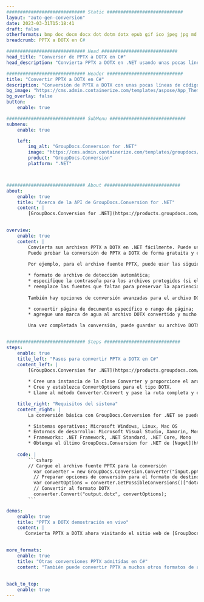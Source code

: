 ```yaml
---
############################# Static ############################
layout: "auto-gen-conversion"
date: 2023-03-31T15:18:41
draft: false
otherformats: bmp doc docm docx dot dotm dotx epub gif ico jpeg jpg md odt ott pdf png psd rtf tex tif tiff txt xps
breadcrumb: PPTX a DOTX en C#

############################# Head ############################
head_title: "Conversor de PPTX a DOTX en C#"
head_description: "Convierta PPTX a DOTX en .NET usando unas pocas líneas de código. Utilice la API de conversión de documentos de GroupDocs para convertir más de 160 formatos de archivo."

############################# Header ############################
title: "Convertir PPTX a DOTX en C#"
description: "Conversión de PPTX a DOTX con unas pocas líneas de código .NET"
bg_image: "https://cms.admin.containerize.com/templates/aspose/App_Themes/V3/images/bg/header1.png"
bg_overlay: false
button:
    enable: true

############################# SubMenu ############################
submenu:
    enable: true

    left:
        img_alt: "GroupDocs.Conversion for .NET"
        image: "https://cms.admin.containerize.com/templates/groupdocs/images/product-logos/90x90-noborder/groupdocs-conversion-net.png"
        product: "GroupDocs.Conversion"
        platform: ".NET"



############################# About ############################
about:
    enable: true
    title: "Acerca de la API de GroupDocs.Conversion for .NET"
    content: |
        [GroupDocs.Conversion for .NET](https://products.groupdocs.com/conversion/net/) se puede usar para convertir Microsoft Word, Excel, PowerPoint, PDF, Visio y otros formatos. GroupDocs.Conversion es una API independiente que es adecuada para sistemas internos y de back-end donde se requiere un alto rendimiento. No depende de ningún software como Microsoft u Open Office.
    

overview:
    enable: true
    content: |
        Convierta sus archivos PPTX a DOTX en .NET fácilmente. Puede usar solo un par de líneas de código C# en cualquier plataforma de su elección, como Windows, Linux, macOS.
        Puede probar la conversión de PPTX a DOTX de forma gratuita y evaluar la calidad de los resultados de la conversión. Junto con los escenarios de conversión de archivos simples, puede probar opciones más avanzadas para cargar el archivo de origen PPTX y para guardar el resultado de salida DOTX. 
        
        Por ejemplo, para el archivo fuente PPTX, puede usar las siguientes opciones de carga:

        * formato de archivo de detección automática;
        * especifique la contraseña para los archivos protegidos (si el formato de archivo lo admite);
        * reemplace las fuentes que faltan para preservar la apariencia del documento.
        
        También hay opciones de conversión avanzadas para el archivo DOTX:

        * convertir página de documento específico o rango de página;
        * agregue una marca de agua al archivo DOTX convertido y mucho más.

        Una vez completada la conversión, puede guardar su archivo DOTX en la ruta del archivo local o en cualquier almacenamiento de terceros como FTP, Amazon S3, Google Drive, Dropbox, etc. Tenga en cuenta que para convertir PPTX a DOTX no es necesario instalar ningún software adicional, como MS Office, Open Office, Adobe Acrobat Reader, etc.


############################# Steps ############################
steps:
    enable: true
    title_left: "Pasos para convertir PPTX a DOTX en C#"
    content_left: |
        [GroupDocs.Conversion for .NET](https://products.groupdocs.com/conversion/net/) facilita a los desarrolladores convertir un archivo PPTX a DOTX con unas pocas líneas de código.
        
        * Cree una instancia de la clase Converter y proporcione el archivo PPTX con la ruta completa
        * Cree y establezca ConvertOptions para el tipo DOTX.
        * Llame al método Converter.Convert y pase la ruta completa y el formato (DOTX) como parámetro

    title_right: "Requisitos del sistema"
    content_right: |
        La conversión básica con GroupDocs.Conversion for .NET se puede realizar en unos pocos pasos simples. Nuestras API son compatibles con todas las principales plataformas y sistemas operativos. Antes de ejecutar el código a continuación, asegúrese de tener instalados los siguientes requisitos previos en su sistema.

        * Sistemas operativos: Microsoft Windows, Linux, Mac OS
        * Entornos de desarrollo: Microsoft Visual Studio, Xamarin, MonoDevelop
        * Frameworks: .NET Framework, .NET Standard, .NET Core, Mono
        * Obtenga el último GroupDocs.Conversion for .NET de [Nuget](https://www.nuget.org/packages/groupdocs.conversion)
         
    code: |
        ```csharp    
        // Cargue el archivo fuente PPTX para la conversión
          var converter = new GroupDocs.Conversion.Converter("input.pptx");
          // Preparar opciones de conversión para el formato de destino DOTX
          var convertOptions = converter.GetPossibleConversions()["dotx"].ConvertOptions;
          // Convertir al formato DOTX
          converter.Convert("output.dotx", convertOptions);
        ```

demos:
    enable: true
    title: "PPTX a DOTX demostración en vivo"
    content: |
       Convierta PPTX a DOTX ahora visitando el sitio web de [GroupDocs.Conversion App](https://products.groupdocs.app/conversion/family). La demostración en línea tiene las siguientes ventajas
          

more_formats:
    enable: true
    title: "Otras conversiones PPTX admitidas en C#"
    content: "También puede convertir PPTX a muchos otros formatos de archivo. Consulte la lista a continuación."
       
       
back_to_top:
    enable: true
---
```

